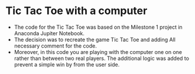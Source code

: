 # Tic Tac Toe with a computer

- The code for the Tic Tac Toe was based on the Milestone 1 project in Anaconda Jupiter Notebook.
- The decision was to recreate the game Tic Tac Toe and adding All necessary comment for the code.
- Moreover, in this code you are playing with the computer one on one rather than between two real players. The additional logic was added to prevent a simple win by from the user side. 